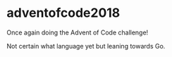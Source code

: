 # adventofcode2018
Once again doing the Advent of Code challenge!

Not certain what language yet but leaning towards Go.
